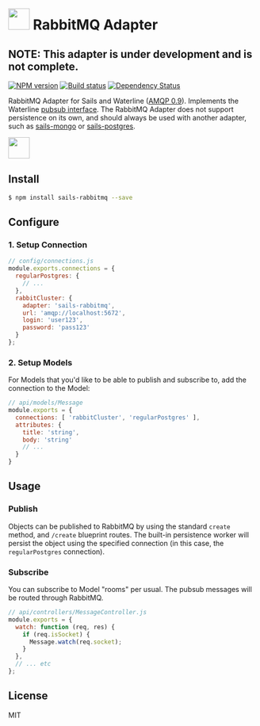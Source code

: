 #  <img src="http://cdn.tjw.io/images/sails-logo.png" height='43px' /> RabbitMQ Adapter

## NOTE: This adapter is under development and is not complete.

[![NPM version][npm-image]][npm-url]
[![Build status][ci-image]][ci-url]
[![Dependency Status][daviddm-image]][daviddm-url]

RabbitMQ Adapter for Sails and Waterline ([AMQP 0.9](https://www.rabbitmq.com/amqp-0-9-1-reference.html)).
Implements the Waterline [pubsub
interface](https://github.com/balderdashy/sails-docs/blob/master/contributing/adapter-specification.md#subscribable-interface).
The RabbitMQ Adapter does not support persistence on its own, and should always
be used with another adapter, such as
[sails-mongo](https://github.com/balderdashy/sails-mongo) or
[sails-postgres](https://github.com/balderdashy/sails-postgresql).

<img src="http://i.imgur.com/3j5klOp.png" height='43px' />

## Install
```sh
$ npm install sails-rabbitmq --save
```

## Configure

### 1. Setup Connection

```js
// config/connections.js
module.exports.connections = {
  regularPostgres: {
    // ...
  },
  rabbitCluster: {
    adapter: 'sails-rabbitmq',
    url: 'amqp://localhost:5672',
    login: 'user123',
    password: 'pass123'
  }
};

```

### 2. Setup Models

For Models that you'd like to be able to publish and subscribe to, add the
connection to the Model:

```js
// api/models/Message
module.exports = {
  connections: [ 'rabbitCluster', 'regularPostgres' ],
  attributes: {
    title: 'string',
    body: 'string'
    // ...
  }
}
```

## Usage

### Publish

Objects can be published to RabbitMQ by using the standard `create` method, and
`/create` blueprint routes. The built-in persistence worker will persist the
object using the specified connection (in this case, the `regularPostgres`
connection).

### Subscribe

You can subscribe to Model "rooms" per usual. The pubsub messages will be routed
through RabbitMQ.

```js
// api/controllers/MessageController.js
module.exports = {
  watch: function (req, res) {
    if (req.isSocket) {
      Message.watch(req.socket);
    }
  },
  // ... etc
};

```

## License
MIT

[sails-logo]: http://cdn.tjw.io/images/sails-logo.png
[sails-url]: https://sailsjs.org
[npm-image]: https://img.shields.io/npm/v/sails-rabbitmq.svg?style=flat-square
[npm-url]: https://npmjs.org/package/sails-rabbitmq
[ci-image]: https://img.shields.io/circleci/project/tjwebb/sails-rabbitmq/master.svg?style=flat-square
[ci-url]: https://circleci.com/gh/tjwebb/sails-rabbitmq
[daviddm-image]: http://img.shields.io/david/tjwebb/sails-rabbitmq.svg?style=flat-square
[daviddm-url]: https://david-dm.org/tjwebb/sails-rabbitmq
